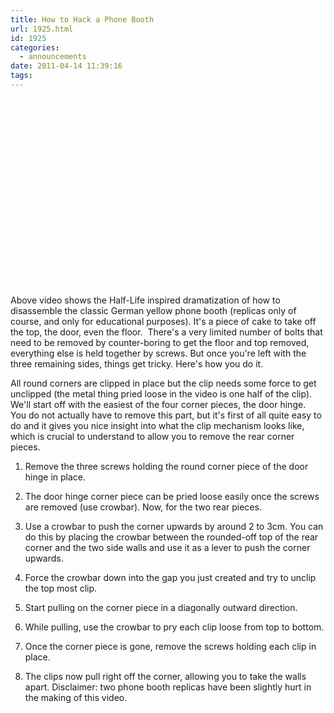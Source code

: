 ```yaml
---
title: How to Hack a Phone Booth
url: 1925.html
id: 1925
categories:
  - announcements
date: 2011-04-14 11:39:16
tags:
---
```


<object style="height: 390px; width: 640px"><param name="movie" value="http://www.youtube.com/v/N7OPHj8Ledg?version=3"><param name="allowFullScreen" value="true"><param name="allowScriptAccess" value="always"><embed src="http://www.youtube.com/v/N7OPHj8Ledg?version=3" type="application/x-shockwave-flash" allowfullscreen="true" allowScriptAccess="always" width="500" height="300"></object>

Above video shows the Half-Life inspired dramatization of how to disassemble the classic German yellow phone booth (replicas only of course, and only for educational purposes).
It's a piece of cake to take off the top, the door, even the floor.  There's a very limited number of bolts that need to be removed by counter-boring to get the floor and top removed, everything else is held together by screws.  But once you're left with the three remaining sides, things get tricky.
Here's how you do it.

All round corners are clipped in place but the clip needs some force to get unclipped (the metal thing pried loose in the video is one half of the clip).
We'll start off with the easiest of the four corner pieces, the door hinge.  You do not actually have to remove this part, but it's first of all quite easy to do and it gives you nice insight into what the clip mechanism looks like, which is crucial to understand to allow you to remove the rear corner pieces.

1.  Remove the three screws holding the round corner piece of the door hinge in place.
2.  The door hinge corner piece can be pried loose easily once the screws are removed (use crowbar).
Now, for the two rear pieces.

1.  Use a crowbar to push the corner upwards by around 2 to 3cm.
You can do this by placing the crowbar between the rounded-off top of the rear corner and the two side walls and use it as a lever to push the corner upwards.
2.  Force the crowbar down into the gap you just created and try to unclip the top most clip.
3.  Start pulling on the corner piece in a diagonally outward direction.
4.  While pulling, use the crowbar to pry each clip loose from top to bottom.
5.  Once the corner piece is gone, remove the screws holding each clip in place.
6.  The clips now pull right off the corner, allowing you to take the walls apart.
Disclaimer: two phone booth replicas have been slightly hurt in the making of this video.